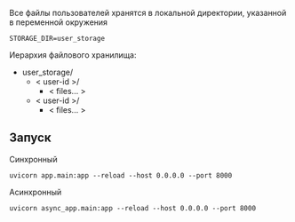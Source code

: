 Все файлы пользователей хранятся в локальной директории, 
указанной в переменной окружения

```
STORAGE_DIR=user_storage
```

Иерархия файлового хранилища:

* user_storage/
  * < user-id >/
    * < files... >
  * < user-id >/
    * < files... >

## Запуск

Синхронный

```shell
uvicorn app.main:app --reload --host 0.0.0.0 --port 8000
```

Асинхронный

```shell
uvicorn async_app.main:app --reload --host 0.0.0.0 --port 8000
```
